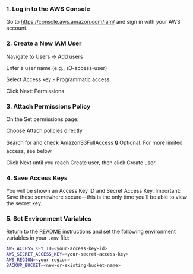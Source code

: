 ### 1. Log in to the AWS Console

Go to https://console.aws.amazon.com/iam/ and sign in with your AWS account.

### 2. Create a New IAM User

Navigate to Users → Add users

Enter a user name (e.g., s3-access-user)

Select Access key - Programmatic access

Click Next: Permissions

### 3. Attach Permissions Policy

On the Set permissions page:

Choose Attach policies directly

Search for and check AmazonS3FullAccess
🔒 Optional: For more limited access, see below.

Click Next until you reach Create user, then click Create user.

### 4. Save Access Keys

You will be shown an Access Key ID and Secret Access Key.
Important: Save these somewhere secure—this is the only time you’ll be able to view the secret key.

### 5. Set Environment Variables

Return to the [README](/) instructions and set the following environment variables in your `.env` file:

```bash
AWS_ACCESS_KEY_ID=<your-access-key-id>
AWS_SECRET_ACCESS_KEY=<your-secret-access-key>
AWS_REGION=<your-region>
BACKUP_BUCKET=<new-or-existing-bucket-name>
```
